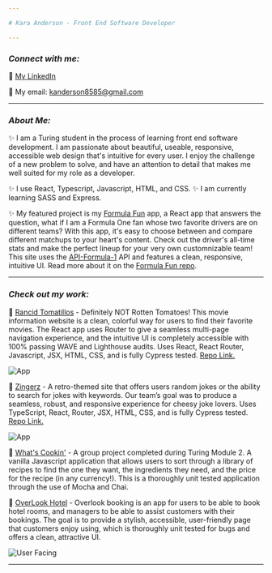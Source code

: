 ```yaml
---

# Kara Anderson - Front End Software Developer

---
```


### ___Connect with me:___

:link: [My LinkedIn](https://www.linkedin.com/in/kara-anderson8/)

:link: My email: kanderson8585@gmail.com

---

### ___About Me:___ 
:sparkles: I am a Turing student in the process of learning front end software development.  I am passionate about beautiful, useable, responsive, accessible web design that's intuitive for every user.  I enjoy the challenge of a new problem to solve, and have an attention to detail that makes me well suited for my role as a developer.

:sparkles: I use React, Typescript, Javascript, HTML, and CSS.
:sparkles: I am currently learning SASS and Express.

:sparkles:  My featured project is my [Formula Fun](https://formula-fun-two.vercel.app/) app, a React app that answers the question, what if I am a Formula One fan whose two favorite drivers are on different teams?  With this app, it's easy to choose between and compare different matchups to your heart's content.  Check out the driver's all-time stats and make the perfect lineup for your very own customnizable team!  This site uses the [API-Formula-1](https://api-sports.io/documentation/formula-1/v1) API and features a clean, responsive, intuitive UI.  Read more about it on the [Formula Fun repo](https://github.com/Kanderson58/formula-fun).

---

### ___Check out my work:___

:star2: [Rancid Tomatillos](https://kanderson58.github.io/rancid-tomatillos/) - Definitely NOT Rotten Tomatoes! This movie information website is a clean, colorful way for users to find their favorite movies.  The React app uses Router to give a seamless multi-page navigation experience, and the intuitive UI is completely accessible with 100% passing WAVE and Lighthouse audits. Uses React, React Router, Javascript, JSX, HTML, CSS, and is fully Cypress tested.  [Repo Link.](https://github.com/Kanderson58/rancid-tomatillos)

![App](https://media.giphy.com/media/v1.Y2lkPTc5MGI3NjExMWRiZGMwNDM5ZTQ5OWJkMzRkZTgyZjFiZjk0M2YyNmJmMWQ3YTcwMSZjdD1n/PyHgVJhE1Ky8zs4eHD/giphy.gif)  

:star2: [Zingerz](https://kanderson58.github.io/zingerz/) - A retro-themed site that offers users random jokes or the ability to search for jokes with keywords. Our team’s goal was to produce a seamless, robust, and responsive experience for cheesy joke lovers. Uses TypeScript, React, Router, JSX, HTML, CSS, and is fully Cypress tested.  [Repo Link.](https://github.com/Kanderson58/zingerz)

![App](https://media.giphy.com/media/Ss8lPG7MnCyNpRgyfw/giphy.gif)

:star2:  [What's Cookin'](https://github.com/Kanderson58/whats-cookin) - A group project completed during Turing Module 2.  A vanilla Javascript application that allows users to sort through a library of recipes to find the one they want, the ingredients they need, and the price for the recipe (in any currency!).  This is a thoroughly unit tested application through the use of Mocha and Chai.

:star2: [OverLook Hotel](https://github.com/Kanderson58/final-project-overlook) - Overlook booking is an app for users to be able to book hotel rooms, and managers to be able to assist customers with their bookings. The goal is to provide a stylish, accessible, user-friendly page that customers enjoy using, which is thoroughly unit tested for bugs and offers a clean, attractive UI.

![User Facing](https://user-images.githubusercontent.com/114871395/223494887-21873991-892a-4c76-af04-2e1fd27294c0.gif)

---
